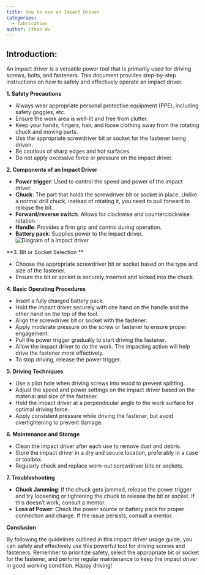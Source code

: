 ```yaml
---
title: How to use an Impact Driver
categories: 
  - fabrication
author: Ethan Wu
---
```

## Introduction:

An impact driver is a versatile power tool that is primarily used for driving screws, bolts, and fasteners. This document provides step-by-step instructions on how to safely and effectively operate an impact driver.

**1. Safety Precautions**

- Always wear appropriate personal protective equipment (PPE), including safety goggles, etc.
- Ensure the work area is well-lit and free from clutter.
- Keep your hands, fingers, hair, and loose clothing away from the rotating chuck and moving parts.
- Use the appropriate screwdriver bit or socket for the fastener being driven.
- Be cautious of sharp edges and hot surfaces.
- Do not apply excessive force or pressure on the impact driver.

**2. Components of an Impact Driver**

- **Power trigger**: Used to control the speed and power of the impact driver.
- **Chuck**: The part that holds the screwdriver bit or socket in place. Unlike a normal drill chuck, instead of rotating it, you need to pull forward to release the bit.
- **Forward/reverse switch**: Allows for clockwise and counterclockwise rotation.
- **Handle**: Provides a firm grip and control during operation.
- **Battery pack**: Supplies power to the impact driver.
![Diagram of a impact driver](https://cdn.discordapp.com/attachments/983922080879869962/1127040973503987712/CID-3-1.png)

**3. Bit or Socket Selection **

- Choose the appropriate screwdriver bit or socket based on the type and size of the fastener.
- Ensure the bit or socket is securely inserted and locked into the chuck.

**4. Basic Operating Procedures**

- Insert a fully charged battery pack.
- Hold the impact driver securely with one hand on the handle and the other hand on the top of the tool.
- Align the screwdriver bit or socket with the fastener.
- Apply moderate pressure on the screw or fastener to ensure proper engagement.
- Pull the power trigger gradually to start driving the fastener.
- Allow the impact driver to do the work. The impacting action will help drive the fastener more effectively.
- To stop driving, release the power trigger.

**5. Driving Techniques**

- Use a pilot hole when driving screws into wood to prevent splitting.
- Adjust the speed and power settings on the impact driver based on the material and size of the fastener.
- Hold the impact driver at a perpendicular angle to the work surface for optimal driving force.
- Apply consistent pressure while driving the fastener, but avoid overtightening to prevent damage.

**6. Maintenance and Storage**

- Clean the impact driver after each use to remove dust and debris.
- Store the impact driver in a dry and secure location, preferably in a case or toolbox.
- Regularly check and replace worn-out screwdriver bits or sockets.

**7. Troubleshooting**

- **Chuck Jamming**: If the chuck gets jammed, release the power trigger and try loosening or tightening the chuck to release the bit or socket. If this doesn’t work, consult a mentor.
- **Loss of Power**: Check the power source or battery pack for proper connection and charge. If the issue persists, consult a mentor.

**Conclusion**

By following the guidelines outlined in this impact driver usage guide, you can safely and effectively use this powerful tool for driving screws and fasteners. Remember to prioritize safety, select the appropriate bit or socket for the fastener, and perform regular maintenance to keep the impact driver in good working condition. Happy driving!